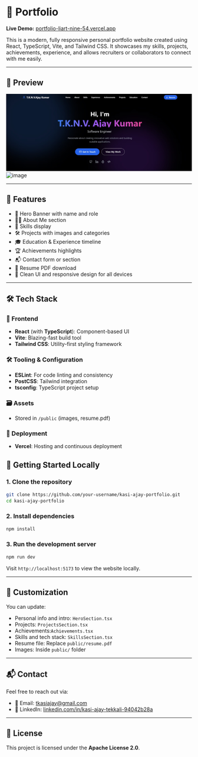 
# 💼 Portfolio

**Live Demo:** [portfolio-liart-nine-54.vercel.app](https://portfolio-liart-nine-54.vercel.app)

This is a modern, fully responsive personal portfolio website created using React, TypeScript, Vite, and Tailwind CSS. It showcases my skills, projects, achievements, experience, and allows recruiters or collaborators to connect with me easily.

---

## 📸 Preview

![Portfolio Screenshot](public/portfolio.jpeg)
![image](https://github.com/user-attachments/assets/45dd5a6a-cf67-4fec-b454-c49fabc64402)

---

## 📌 Features

- 🔹 Hero Banner with name and role
- 🧑‍💼 About Me section
- 🧠 Skills display
- 🛠️ Projects with images and categories
- 🎓 Education & Experience timeline
- 🏆 Achievements highlights
- 📬 Contact form or section
- 📄 Resume PDF download
- 🌙 Clean UI and responsive design for all devices

---

## 🛠️ Tech Stack

### 🧩 Frontend
- **React** (with **TypeScript**): Component-based UI
- **Vite**: Blazing-fast build tool
- **Tailwind CSS**: Utility-first styling framework

### 🛠 Tooling & Configuration
- **ESLint**: For code linting and consistency
- **PostCSS**: Tailwind integration
- **tsconfig**: TypeScript project setup

### 🗃 Assets
- Stored in `/public` (images, resume.pdf)

### 🚀 Deployment
- **Vercel**: Hosting and continuous deployment


## 🚀 Getting Started Locally

### 1. Clone the repository

```bash
git clone https://github.com/your-username/kasi-ajay-portfolio.git
cd kasi-ajay-portfolio
````

### 2. Install dependencies

```bash
npm install
```

### 3. Run the development server

```bash
npm run dev
```

Visit `http://localhost:5173` to view the website locally.

---

## 📝 Customization

You can update:

* Personal info and intro: `HeroSection.tsx`
* Projects: `ProjectsSection.tsx`
* Achievements:`Achievements.tsx`
* Skills and tech stack: `SkillsSection.tsx`
* Resume file: Replace `public/resume.pdf`
* Images: Inside `public/` folder

---

## 📬 Contact

Feel free to reach out via:

- 📧 Email: [tkasiajay@gmail.com](mailto:tkasiajay@gmail.com)
- 🔗 LinkedIn: [linkedin.com/in/kasi-ajay-tekkali-94042b28a](https://www.linkedin.com/in/kasi-ajay-tekkali-94042b28a/)

---
## 📝 License

This project is licensed under the **Apache License 2.0**.

